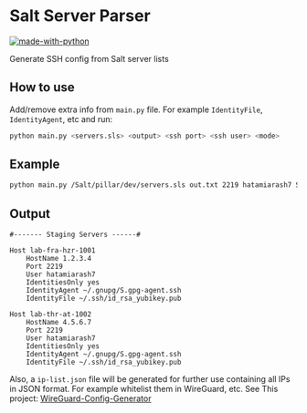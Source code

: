 # Salt Server Parser

[![made-with-python](https://img.shields.io/badge/Made%20with-Python-1f425f.svg)](https://www.python.org/)

Generate SSH config from Salt server lists

## How to use

Add/remove extra info from `main.py` file. For example `IdentityFile`, `IdentityAgent`, etc and run:

```bash
python main.py <servers.sls> <output> <ssh port> <ssh user> <mode>
```

## Example

```bash
python main.py /Salt/pillar/dev/servers.sls out.txt 2219 hatamiarash7 Staging
```

## Output

```text
#------- Staging Servers ------#

Host lab-fra-hzr-1001
    HostName 1.2.3.4
    Port 2219
    User hatamiarash7
    IdentitiesOnly yes
    IdentityAgent ~/.gnupg/S.gpg-agent.ssh
    IdentityFile ~/.ssh/id_rsa_yubikey.pub

Host lab-thr-at-1002
    HostName 4.5.6.7
    Port 2219
    User hatamiarash7
    IdentitiesOnly yes
    IdentityAgent ~/.gnupg/S.gpg-agent.ssh
    IdentityFile ~/.ssh/id_rsa_yubikey.pub
```

Also, a `ip-list.json` file will be generated for further use containing all IPs in JSON format. For example whitelist them in WireGuard, etc. See This project: [WireGuard-Config-Generator](https://github.com/hatamiarash7/WireGuard-Config-Generator)
